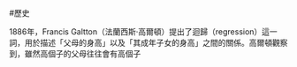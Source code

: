 #歷史

1886年，Francis Galtton（法蘭西斯·高爾頓）提出了迴歸（regression）這一詞，用於描述「父母的身高」以及「其成年子女的身高」之間的關係。高爾頓觀察到，雖然高個子的父母往往會有高個子